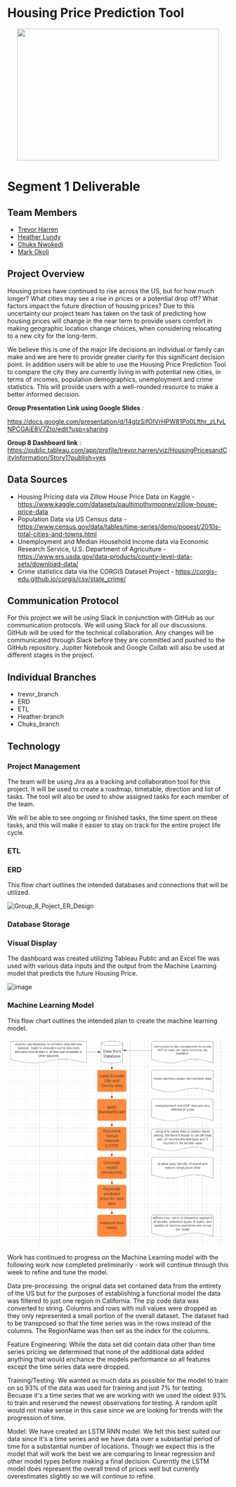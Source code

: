 # Housing Price Prediction Tool

<p align="center">
  <img width="460" height="300" src="https://user-images.githubusercontent.com/92001105/159185004-07517832-7a16-438e-873c-4a9593e21272.png">
</p>

# Segment 1 Deliverable

## Team Members

* [Trevor Harren](https://github.com/tharren12)
* [Heather Lundy](https://github.com/hal1277)
* [Chuks Nwokedi](https://github.com/Chuks-SN)
* [Mark Okoli](https://github.com/MasterMark2021)

## Project Overview

Housing prices have continued to rise across the US, but for how much longer? What cities may see a rise in prices or a potential drop off? What factors impact the future direction of housing prices? Due to this uncertainty our project team has taken on the task of predicting how housing prices will change in the near term to provide users comfort in making geographic location change choices, when considering relocating to a new city for the long-term.

We believe this is one of the major life decisions an individual or family can make and we are here to provide greater clarity for this significant decision point. In addition users will be able to use the Housing Price Prediction Tool to compare the city they are currently living in with potential new cities, in terms of incomes, population demographics, unemployment and crime statistics. This will provide users with a well-rounded resource to make a better informed decision.

**Group Presentation Link using Google Slides** :

https://docs.google.com/presentation/d/14glzSifOIVrHPW81Po0Lfthr_zLfvLNPCGAjE8V7Zto/edit?usp=sharing

**Group 8 Dashboard link** : https://public.tableau.com/app/profile/trevor.harren/viz/HousingPricesandCityInformation/Story1?publish=yes

## Data Sources 

* Housing Pricing data via Zillow House Price Data on Kaggle - https://www.kaggle.com/datasets/paultimothymooney/zillow-house-price-data
* Population Data via US Census data - https://www.census.gov/data/tables/time-series/demo/popest/2010s-total-cities-and-towns.html
* Unemployment and Median Household Income data via Economic Research Service, U.S. Department of Agriculture - https://www.ers.usda.gov/data-products/county-level-data-sets/download-data/
* Crime statistics data via the CORGIS Dataset Project - https://corgis-edu.github.io/corgis/csv/state_crime/

## Communication Protocol
For this project we will be using Slack in conjunction with GitHub as our communication protocols. We will using Slack for all our discussions. GitHub will be used for the technical collaboration. Any changes will be communicated through Slack before they are committed and pushed to the GitHub repository. Jupiter Notebook and Google Collab will also be used at different stages in the project. 

## Individual Branches

* trevor_branch
* ERD
* ETL
* Heather-branch
* Chuks_branch

## Technology

### Project Management 
The team will be using Jira as a tracking and collaboration tool for this project. It will be used to create a roadmap, timetable, direction and list of tasks. The tool will also be used to show assigned tasks for each member of the team.

We will be able to see ongoing or finished tasks, the time spent on these tasks, and this will make it easier to stay on track for the entire project life cycle.

### ETL

### ERD

This flow chart outlines the intended databases and connections that will be utilized.

![Group_8_Poject_ER_Design](https://user-images.githubusercontent.com/92001105/159188875-b8dc6516-4a71-48b5-94a7-346540be346c.png)

### Database Storage

### Visual Display

The dashboard was created utilizing Tableau Public and an Excel file was used with various data inputs and the output from the Machine Learning model that predicts the future Housing Price.

![image](https://user-images.githubusercontent.com/92001105/160496578-b92b0dc0-7c87-4595-9b91-1919f64aa464.png)

### Machine Learning Model

This flow chart outlines the intended plan to create the machine learning model.  

![Machine Learning Model Flow Chart](https://github.com/tharren12/Group_8_Final_Project/blob/500ded078ba0439e23801722cb7707570c39123b/ML_flow_chart.png)

Work has continued to progress on the Machine Learning model with the following work now completed preliminarily - work will continue through this week to refine and tune the model.

Data pre-processing: the orignal data set contained data from the entirety of the US but for the purposes of establishing a functional model the data was filtered to just one region in California.  The zip code data was converted to string.  Columns and rows with null values were dropped as they only represented a small portion of the overall dataset.  The dataset had to be transposed so that the time series was in the rows instead of the columns.  The RegionName was then set as the index for the columns.  

Feature Engineering: While the data set did contain data other than time series pricing we determined that none of the additional data added anything that would enchance the models performance so all features except the time series data were dropped.

Training/Testing: We wanted as much data as possible for the model to train on so 93% of the data was used for training and just 7% for testing.  Becuase it's a time series that we are working with we used the oldest 93% to train and reserved the newest observations for testing.  A random split would not make sense in this case since we are looking for trends with the progression of time.  

Model: We have created an LSTM RNN model.  We felt this best suited our data since it's a time series and we have data over a substantial period of time for a substantial number of locations.  Though we expect this is the model that will work the best we are comparing to linear regression and other model types before making a final decision.  Curerntly the LSTM model does represent the overall trend of prices well but currently overestimates slightly so we will continue to refine.  

